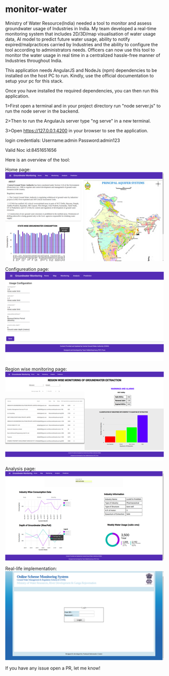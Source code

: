 # monitor-water
Ministry of Water Resource(India) needed a tool to monitor and assess groundwater usage of Industries in India. My team developed a real-time monitoring system that includes 2D/3D/map visualisation of water usage data, AI model to predict future water usage, ability to notify expired/malpractices carried by Industries and the ability to configure the tool according to administrators needs. Officers can now use this tool to monitor the water usage in real time in a centralized hassle-free manner of Industries throughout India.

This application needs AngularJS and NodeJs (npm) dependencies to be installed on the host PC to run.
Kindly, use the official documentation to setup your pc for this stack.

Once you have installed the required dependencies, you can then run this application.

1>First open a terminal and in your project directory run "node server.js" to run the node server in the backend.

2>Then to run the AngularJs server type "ng serve" in a new terminal.

3>Open https://127.0.0.1:4200 in your browser to see the application.

login credentials:
Username:admin
Password:admin123

Valid Noc id:8451651656


Here is an overview of the tool:

Home page:
![Screenshot](/images/1.png)

Configureation page:
![Screenshot](/images/3.png)

Region wise monitoring page:
![Screenshot](/images/4.png)

Analysis page:
![Screenshot](/images/5.png)

Real-life implementation:
![Screenshot](/images/6.png)

If you have any issue open a PR, let me know!
